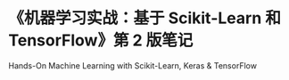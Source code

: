# 《机器学习实战：基于 Scikit-Learn 和 TensorFlow》第 2 版笔记

Hands-On Machine Learning with Scikit-Learn, Keras & TensorFlow
